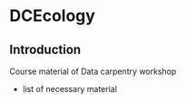 # DCEcology

## Introduction

Course material of Data carpentry workshop

- list of necessary material

